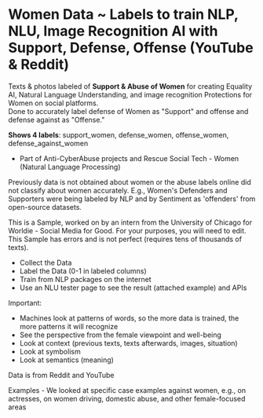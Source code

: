 # Women Data ~ Labels to train NLP, NLU, Image Recognition AI with Support, Defense, Offense (YouTube & Reddit)

Texts & photos labeled of <b>Support & Abuse of Women</b> for creating Equality AI, Natural Language Understanding, and image recognition Protections for Women on social platforms. 
<br>Done to accurately label defense of Women as "Support" and offense and defense against as "Offense." 

<b>Shows 4 labels</b>: support_women, defense_women, offense_women, defense_against_women
- Part of Anti-CyberAbuse projects and Rescue Social Tech - Women (Natural Language Processing)

Previously data is not obtained about women or the abuse labels online did not classify about women accurately. E.g., Women's Defenders and Supporters were being labeled by NLP and by Sentiment as 'offenders' from open-source datasets.

This is a Sample, worked on by an intern from the University of Chicago for Worldie - Social Media for Good.
For your purposes, you will need to edit. This Sample has errors and is not perfect (requires tens of thousands of texts). 
- Collect the Data
- Label the Data (0-1 in labeled columns)
- Train from NLP packages on the internet
- Use an NLU tester page to see the result (attached example) and APIs

Important:
- Machines look at patterns of words, so the more data is trained, the more patterns it will recognize
- See the perspective from the female viewpoint and well-being
- Look at context (previous texts, texts afterwards, images, situation)
- Look at symbolism
- Look at semantics (meaning)

Data is from Reddit and YouTube

Examples - We looked at specific case examples against women, e.g., on actresses, on women driving, domestic abuse, and other female-focused areas
